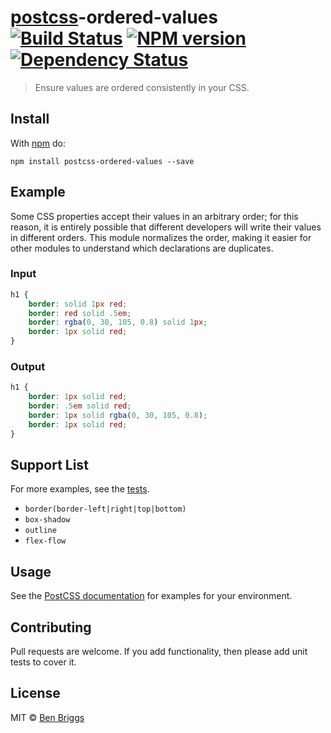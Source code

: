 # [postcss][postcss]-ordered-values [![Build Status](https://travis-ci.org/ben-eb/postcss-ordered-values.svg?branch=master)][ci] [![NPM version](https://badge.fury.io/js/postcss-ordered-values.svg)][npm] [![Dependency Status](https://gemnasium.com/ben-eb/postcss-ordered-values.svg)][deps]

> Ensure values are ordered consistently in your CSS.

## Install

With [npm](https://npmjs.org/package/postcss-ordered-values) do:

```
npm install postcss-ordered-values --save
```

## Example

Some CSS properties accept their values in an arbitrary order; for this reason,
it is entirely possible that different developers will write their values in
different orders. This module normalizes the order, making it easier for other
modules to understand which declarations are duplicates.

### Input

```css
h1 {
    border: solid 1px red;
    border: red solid .5em;
    border: rgba(0, 30, 105, 0.8) solid 1px;
    border: 1px solid red;
}
```

### Output

```css
h1 {
    border: 1px solid red;
    border: .5em solid red;
    border: 1px solid rgba(0, 30, 105, 0.8);
    border: 1px solid red;
}
```

## Support List

For more examples, see the [tests](src/__tests__/index.js).

* `border(border-left|right|top|bottom)`
* `box-shadow`
* `outline`
* `flex-flow`

## Usage

See the [PostCSS documentation](https://github.com/postcss/postcss#usage) for
examples for your environment.

## Contributing

Pull requests are welcome. If you add functionality, then please add unit tests
to cover it.

## License

MIT © [Ben Briggs](http://beneb.info)

[ci]:      https://travis-ci.org/ben-eb/postcss-ordered-values
[deps]:    https://gemnasium.com/ben-eb/postcss-ordered-values
[npm]:     http://badge.fury.io/js/postcss-ordered-values
[postcss]: https://github.com/postcss/postcss
